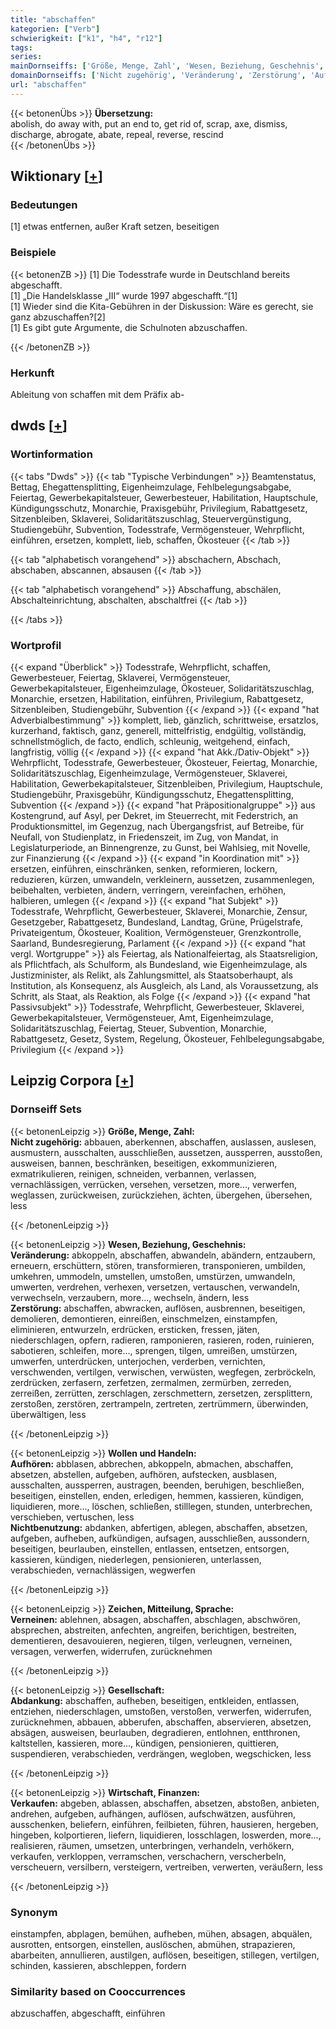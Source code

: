 ```yaml
---
title: "abschaffen"
kategorien: ["Verb"]
schwierigkeit: ["k1", "h4", "r12"]
tags:
series:
mainDornseiffs: ['Größe, Menge, Zahl', 'Wesen, Beziehung, Geschehnis', 'Wollen und Handeln', 'Zeichen, Mitteilung, Sprache', 'Gesellschaft', 'Wirtschaft, Finanzen']
domainDornseiffs: ['Nicht zugehörig', 'Veränderung', 'Zerstörung', 'Aufhören', 'Nichtbenutzung', 'Verneinen', 'Abdankung', 'Verkaufen']
url: "abschaffen"
---
```


{{< betonenÜbs >}}
**Übersetzung:**  
abolish, do away with, put an end to, get rid of, scrap, axe, dismiss, discharge, abrogate, abate, repeal, reverse, rescind  
{{< /betonenÜbs >}}

## Wiktionary [[+](https://de.wiktionary.org/wiki/abschaffen)]

### Bedeutungen
[1] etwas entfernen, außer Kraft setzen, beseitigen  

### Beispiele
{{< betonenZB >}}
[1] Die Todesstrafe wurde in Deutschland bereits abgeschafft.  
[1] „Die Handelsklasse „III“ wurde 1997 abgeschafft.“[1]  
[1] Wieder sind die Kita-Gebühren in der Diskussion: Wäre es gerecht, sie ganz abzuschaffen?[2]  
[1] Es gibt gute Argumente, die Schulnoten abzuschaffen.  

{{< /betonenZB >}}
### Herkunft
Ableitung von schaffen mit dem Präfix ab-  



## dwds [[+](https://www.dwds.de/wb/abschaffen)]

### Wortinformation
{{< tabs "Dwds" >}}
{{< tab "Typische Verbindungen" >}}
Beamtenstatus, Bettag, Ehegattensplitting, Eigenheimzulage, Fehlbelegungsabgabe, Feiertag, Gewerbekapitalsteuer, Gewerbesteuer, Habilitation, Hauptschule, Kündigungsschutz, Monarchie, Praxisgebühr, Privilegium, Rabattgesetz, Sitzenbleiben, Sklaverei, Solidaritätszuschlag, Steuervergünstigung, Studiengebühr, Subvention, Todesstrafe, Vermögensteuer, Wehrpflicht, einführen, ersetzen, komplett, lieb, schaffen, Ökosteuer
{{< /tab >}}

{{< tab "alphabetisch vorangehend" >}}
abschachern, Abschach, abschaben, abscannen, absausen
{{< /tab >}}

{{< tab "alphabetisch vorangehend" >}}
Abschaffung, abschälen, Abschalteinrichtung, abschalten, abschaltfrei
{{< /tab >}}

{{< /tabs >}}

### Wortprofil
{{< expand "Überblick" >}} Todesstrafe, Wehrpflicht, schaffen, Gewerbesteuer, Feiertag, Sklaverei, Vermögensteuer, Gewerbekapitalsteuer, Eigenheimzulage, Ökosteuer, Solidaritätszuschlag, Monarchie, ersetzen, Habilitation, einführen, Privilegium, Rabattgesetz, Sitzenbleiben, Studiengebühr, Subvention {{< /expand >}}
{{< expand "hat Adverbialbestimmung" >}} komplett, lieb, gänzlich, schrittweise, ersatzlos, kurzerhand, faktisch, ganz, generell, mittelfristig, endgültig, vollständig, schnellstmöglich, de facto, endlich, schleunig, weitgehend, einfach, langfristig, völlig {{< /expand >}}
{{< expand "hat Akk./Dativ-Objekt" >}} Wehrpflicht, Todesstrafe, Gewerbesteuer, Ökosteuer, Feiertag, Monarchie, Solidaritätszuschlag, Eigenheimzulage, Vermögensteuer, Sklaverei, Habilitation, Gewerbekapitalsteuer, Sitzenbleiben, Privilegium, Hauptschule, Studiengebühr, Praxisgebühr, Kündigungsschutz, Ehegattensplitting, Subvention {{< /expand >}}
{{< expand "hat Präpositionalgruppe" >}} aus Kostengrund, auf Asyl, per Dekret, im Steuerrecht, mit Federstrich, an Produktionsmittel, im Gegenzug, nach Übergangsfrist, auf Betreibe, für Neufall, von Studienplatz, in Friedenszeit, im Zug, von Mandat, in Legislaturperiode, an Binnengrenze, zu Gunst, bei Wahlsieg, mit Novelle, zur Finanzierung {{< /expand >}}
{{< expand "in Koordination mit" >}} ersetzen, einführen, einschränken, senken, reformieren, lockern, reduzieren, kürzen, umwandeln, verkleinern, aussetzen, zusammenlegen, beibehalten, verbieten, ändern, verringern, vereinfachen, erhöhen, halbieren, umlegen {{< /expand >}}
{{< expand "hat Subjekt" >}} Todesstrafe, Wehrpflicht, Gewerbesteuer, Sklaverei, Monarchie, Zensur, Gesetzgeber, Rabattgesetz, Bundesland, Landtag, Grüne, Prügelstrafe, Privateigentum, Ökosteuer, Koalition, Vermögensteuer, Grenzkontrolle, Saarland, Bundesregierung, Parlament {{< /expand >}}
{{< expand "hat vergl. Wortgruppe" >}} als Feiertag, als Nationalfeiertag, als Staatsreligion, als Pflichtfach, als Schulform, als Bundesland, wie Eigenheimzulage, als Justizminister, als Relikt, als Zahlungsmittel, als Staatsoberhaupt, als Institution, als Konsequenz, als Ausgleich, als Land, als Voraussetzung, als Schritt, als Staat, als Reaktion, als Folge {{< /expand >}}
{{< expand "hat Passivsubjekt" >}} Todesstrafe, Wehrpflicht, Gewerbesteuer, Sklaverei, Gewerbekapitalsteuer, Vermögensteuer, Amt, Eigenheimzulage, Solidaritätszuschlag, Feiertag, Steuer, Subvention, Monarchie, Rabattgesetz, Gesetz, System, Regelung, Ökosteuer, Fehlbelegungsabgabe, Privilegium {{< /expand >}}

## Leipzig Corpora [[+](https://corpora.uni-leipzig.de/en/res?word=abschaffen&corpusId=deu_newscrawl-public_2018)]

### Dornseiff Sets
{{< betonenLeipzig >}}
**Größe, Menge, Zahl:**  
**Nicht zugehörig:** abbauen, aberkennen, abschaffen, auslassen, auslesen, ausmustern, ausschalten, ausschließen, aussetzen, aussperren, ausstoßen, ausweisen, bannen, beschränken, beseitigen, exkommunizieren, exmatrikulieren, reinigen, schneiden, verbannen, verlassen, vernachlässigen, verrücken, versehen, versetzen, more..., verwerfen, weglassen, zurückweisen, zurückziehen, ächten, übergehen, übersehen, less  

{{< /betonenLeipzig >}}


{{< betonenLeipzig >}}
**Wesen, Beziehung, Geschehnis:**  
**Veränderung:** abkoppeln, abschaffen, abwandeln, abändern, entzaubern, erneuern, erschüttern, stören, transformieren, transponieren, umbilden, umkehren, ummodeln, umstellen, umstoßen, umstürzen, umwandeln, umwerten, verdrehen, verhexen, versetzen, vertauschen, verwandeln, verwechseln, verzaubern, more..., wechseln, ändern, less  
**Zerstörung:** abschaffen, abwracken, auflösen, ausbrennen, beseitigen, demolieren, demontieren, einreißen, einschmelzen, einstampfen, eliminieren, entwurzeln, erdrücken, ersticken, fressen, jäten, niederschlagen, opfern, radieren, ramponieren, rasieren, roden, ruinieren, sabotieren, schleifen, more..., sprengen, tilgen, umreißen, umstürzen, umwerfen, unterdrücken, unterjochen, verderben, vernichten, verschwenden, vertilgen, verwischen, verwüsten, wegfegen, zerbröckeln, zerdrücken, zerfasern, zerfetzen, zermalmen, zermürben, zerreden, zerreißen, zerrütten, zerschlagen, zerschmettern, zersetzen, zersplittern, zerstoßen, zerstören, zertrampeln, zertreten, zertrümmern, überwinden, überwältigen, less  

{{< /betonenLeipzig >}}


{{< betonenLeipzig >}}
**Wollen und Handeln:**  
**Aufhören:** abblasen, abbrechen, abkoppeln, abmachen, abschaffen, absetzen, abstellen, aufgeben, aufhören, aufstecken, ausblasen, ausschalten, aussperren, austragen, beenden, beruhigen, beschließen, beseitigen, einstellen, enden, erledigen, hemmen, kassieren, kündigen, liquidieren, more..., löschen, schließen, stilllegen, stunden, unterbrechen, verschieben, vertuschen, less  
**Nichtbenutzung:** abdanken, abfertigen, ablegen, abschaffen, absetzen, aufgeben, aufheben, aufkündigen, aufsagen, ausschließen, aussondern, beseitigen, beurlauben, einstellen, entlassen, entsetzen, entsorgen, kassieren, kündigen, niederlegen, pensionieren, unterlassen, verabschieden, vernachlässigen, wegwerfen  

{{< /betonenLeipzig >}}


{{< betonenLeipzig >}}
**Zeichen, Mitteilung, Sprache:**  
**Verneinen:** ablehnen, absagen, abschaffen, abschlagen, abschwören, absprechen, abstreiten, anfechten, angreifen, berichtigen, bestreiten, dementieren, desavouieren, negieren, tilgen, verleugnen, verneinen, versagen, verwerfen, widerrufen, zurücknehmen  

{{< /betonenLeipzig >}}


{{< betonenLeipzig >}}
**Gesellschaft:**  
**Abdankung:** abschaffen, aufheben, beseitigen, entkleiden, entlassen, entziehen, niederschlagen, umstoßen, verstoßen, verwerfen, widerrufen, zurücknehmen, abbauen, abberufen, abschaffen, abservieren, absetzen, absägen, ausweisen, beurlauben, degradieren, entlohnen, entthronen, kaltstellen, kassieren, more..., kündigen, pensionieren, quittieren, suspendieren, verabschieden, verdrängen, wegloben, wegschicken, less  

{{< /betonenLeipzig >}}


{{< betonenLeipzig >}}
**Wirtschaft, Finanzen:**  
**Verkaufen:** abgeben, ablassen, abschaffen, absetzen, abstoßen, anbieten, andrehen, aufgeben, aufhängen, auflösen, aufschwätzen, ausführen, ausschenken, beliefern, einführen, feilbieten, führen, hausieren, hergeben, hingeben, kolportieren, liefern, liquidieren, losschlagen, loswerden, more..., realisieren, räumen, umsetzen, unterbringen, verhandeln, verhökern, verkaufen, verkloppen, verramschen, verschachern, verscherbeln, verscheuern, versilbern, versteigern, vertreiben, verwerten, veräußern, less  

{{< /betonenLeipzig >}}

### Synonym
einstampfen, abplagen, bemühen, aufheben, mühen, absagen, abquälen, ausrotten, entsorgen, einstellen, auslöschen, abmühen, strapazieren, abarbeiten, annullieren, austilgen, auflösen, beseitigen, stillegen, vertilgen, schinden, kassieren, abschleppen, fordern


### Similarity based on Cooccurrences
abzuschaffen, abgeschafft, einführen

